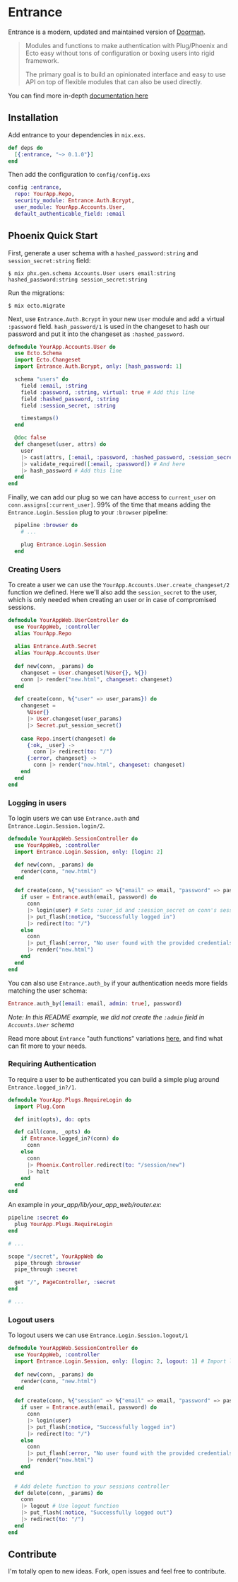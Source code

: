 # Entrance

Entrance is a modern, updated and maintained version of [Doorman](https://github.com/BlakeWilliams/doorman). 

> Modules and functions to make authentication with Plug/Phoenix and Ecto easy without tons of configuration or boxing users into rigid framework.
> 
> The primary goal is to build an opinionated interface and easy to use API on top of flexible modules that can also be used directly.

You can find more in-depth [documentation here](https://hexdocs.pm/entrance/)

## Installation

Add entrance to your dependencies in `mix.exs`.

```elixir
def deps do
  [{:entrance, "~> 0.1.0"}]
end
```

Then add the configuration to `config/config.exs`

```elixir
config :entrance,              
  repo: YourApp.Repo,
  security_module: Entrance.Auth.Bcrypt,
  user_module: YourApp.Accounts.User,
  default_authenticable_field: :email
```
## Phoenix Quick Start

First, generate a user schema with a `hashed_password:string` and `session_secret:string` field:

`$ mix phx.gen.schema Accounts.User users email:string hashed_password:string session_secret:string`

Run the migrations:

`$ mix ecto.migrate`

Next, use `Entrance.Auth.Bcrypt` in your new `User` module and add a virtual `:password` field. `hash_password/1` is used in the changeset to hash our password and put it into the changeset as `:hashed_password`.

```elixir
defmodule YourApp.Accounts.User do
  use Ecto.Schema
  import Ecto.Changeset
  import Entrance.Auth.Bcrypt, only: [hash_password: 1]

  schema "users" do
    field :email, :string
    field :password, :string, virtual: true # Add this line
    field :hashed_password, :string
    field :session_secret, :string

    timestamps()
  end

  @doc false
  def changeset(user, attrs) do
    user
    |> cast(attrs, [:email, :password, :hashed_password, :session_secret]) # Dont forget to add :password here
    |> validate_required([:email, :password]) # And here
    |> hash_password # Add this line
  end
end
```

Finally, we can add our plug so we can have access to `current_user` on `conn.assigns[:current_user]`. 99% of the time that means adding the `Entrance.Login.Session` plug to your `:browser` pipeline:

```elixir
  pipeline :browser do
    # ...

    plug Entrance.Login.Session
  end 
```

### Creating Users

To create a user we can use the `YourApp.Accounts.User.create_changeset/2` function we defined. Here we'll also add the `session_secret` to the user, which is only needed when creating an user or in case of compromised sessions.

```elixir
defmodule YourAppWeb.UserController do
  use YourAppWeb, :controller
  alias YourApp.Repo    
    
  alias Entrance.Auth.Secret
  alias YourApp.Accounts.User
    
  def new(conn, _params) do    
    changeset = User.changeset(%User{}, %{})
    conn |> render("new.html", changeset: changeset)
  end
    
  def create(conn, %{"user" => user_params}) do
    changeset =
      %User{}                  
      |> User.changeset(user_params)  
      |> Secret.put_session_secret()  
    
    case Repo.insert(changeset) do  
      {:ok, _user} ->
        conn |> redirect(to: "/")       
      {:error, changeset} ->
        conn |> render("new.html", changeset: changeset)
    end 
  end   
end  
```

### Logging in users

To login users we can use `Entrance.auth` and `Entrance.Login.Session.login/2`.

```elixir
defmodule YourAppWeb.SessionController do
  use YourAppWeb, :controller
  import Entrance.Login.Session, only: [login: 2]

  def new(conn, _params) do
    render(conn, "new.html")
  end 

  def create(conn, %{"session" => %{"email" => email, "password" => password}}) do
    if user = Entrance.auth(email, password) do
      conn
      |> login(user) # Sets :user_id and :session_secret on conn's session
      |> put_flash(:notice, "Successfully logged in")
      |> redirect(to: "/")
    else
      conn
      |> put_flash(:error, "No user found with the provided credentials")
      |> render("new.html")
    end 
  end 
end
```

You can also use `Entrance.auth_by` if your authentication needs more fields matching the user schema:

```elixir
Entrance.auth_by([email: email, admin: true], password)
```

*Note: In this README example, we did not create the `:admin` field in `Accounts.User` schema*

Read more about `Entrance` "auth functions" variations [here](https://hexdocs.pm/entrance/Entrance.html#content), and find what can fit more to your needs.

### Requiring Authentication

To require a user to be authenticated you can build a simple plug around `Entrance.logged_in?/1`.

```elixir
defmodule YourApp.Plugs.RequireLogin do
  import Plug.Conn

  def init(opts), do: opts

  def call(conn, _opts) do
    if Entrance.logged_in?(conn) do
      conn
    else
      conn
      |> Phoenix.Controller.redirect(to: "/session/new")
      |> halt
    end
  end
end
```

An example in *your_app/lib/your_app_web/router.ex*:

```elixir
pipeline :secret do
  plug YourApp.Plugs.RequireLogin
end 

# ...

scope "/secret", YourAppWeb do
  pipe_through :browser
  pipe_through :secret

  get "/", PageController, :secret
end 

# ...
```

### Logout users

To logout users we can use `Entrance.Login.Session.logout/1`

```elixir
defmodule YourAppWeb.SessionController do 
  use YourAppWeb, :controller  
  import Entrance.Login.Session, only: [login: 2, logout: 1] # Import logout
          
  def new(conn, _params) do
    render(conn, "new.html")   
  end 
      
  def create(conn, %{"session" => %{"email" => email, "password" => password}}) do
    if user = Entrance.auth(email, password) do
      conn
      |> login(user)           
      |> put_flash(:notice, "Successfully logged in")
      |> redirect(to: "/")     
    else  
      conn
      |> put_flash(:error, "No user found with the provided credentials")
      |> render("new.html")    
    end   
  end   
        
  # Add delete function to your sessions controller
  def delete(conn, _params) do 
    conn
    |> logout # Use logout function
    |> put_flash(:notice, "Successfully logged out")
    |> redirect(to: "/")       
  end
end 
```

## Contribute

I'm totally open to new ideas. Fork, open issues and feel free to contribute.
